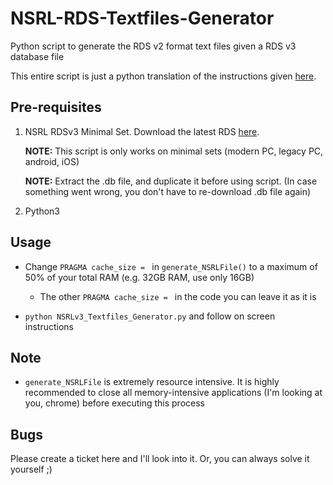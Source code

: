 # NSRL-RDS-Textfiles-Generator
Python script to generate the RDS v2 format text files given a RDS v3 database file

This entire script is just a python translation of the instructions given [here](https://s3.amazonaws.com/rds.nsrl.nist.gov/RDS/RDSv3_Docs/RDSv3_to_RDSv2_text_files.pdf).

## Pre-requisites
1. NSRL RDSv3 Minimal Set.  Download the latest RDS [here](https://www.nist.gov/itl/ssd/software-quality-group/national-software-reference-library-nsrl/nsrl-download/current-rds).

      **NOTE:** This script is only works on minimal sets (modern PC, legacy PC, android, iOS)

      **NOTE:** Extract the .db file, and duplicate it before using script. (In case something went wrong, you don't have to re-download .db file again)

2. Python3 

## Usage
- Change `PRAGMA cache_size = ` in `generate_NSRLFile()` to a maximum of 50% of your total RAM (e.g. 32GB RAM, use only 16GB)
  - The other `PRAGMA cache_size = ` in the code you can leave it as it is
  
- `python NSRLv3_Textfiles_Generator.py` and follow on screen instructions

## Note
- `generate_NSRLFile` is extremely resource intensive. It is highly recommended to close all memory-intensive applications (I'm looking at you, chrome) before executing this process

## Bugs
Please create a ticket here and I'll look into it. Or, you can always solve it yourself ;) 

